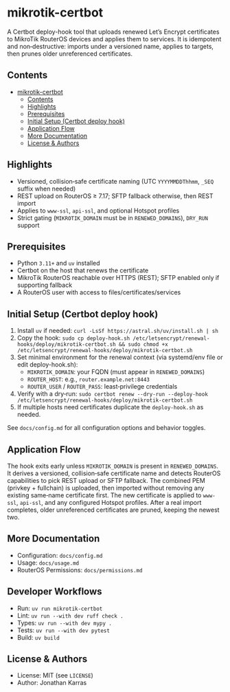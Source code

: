 # mikrotik-certbot

A Certbot deploy-hook tool that uploads renewed Let’s Encrypt certificates to MikroTik RouterOS devices and applies them to services. It is idempotent and non‑destructive: imports under a versioned name, applies to targets, then prunes older unreferenced certificates.

## Contents
- [mikrotik-certbot](#mikrotik-certbot)
  - [Contents](#contents)
  - [Highlights](#highlights)
  - [Prerequisites](#prerequisites)
  - [Initial Setup (Certbot deploy hook)](#initial-setup-certbot-deploy-hook)
  - [Application Flow](#application-flow)
  - [More Documentation](#more-documentation)
  - [License \& Authors](#license--authors)

## Highlights
- Versioned, collision‑safe certificate naming (UTC `YYYYMMDDThhmm`, `_SEQ` suffix when needed)
- REST upload on RouterOS ≥ 7.17; SFTP fallback otherwise, then REST import
- Applies to `www-ssl`, `api-ssl`, and optional Hotspot profiles
- Strict gating (`MIKROTIK_DOMAIN` must be in `RENEWED_DOMAINS`), `DRY_RUN` support

## Prerequisites
- Python `3.11+` and `uv` installed
- Certbot on the host that renews the certificate
- MikroTik RouterOS reachable over HTTPS (REST); SFTP enabled only if supporting fallback
- A RouterOS user with access to files/certificates/services

## Initial Setup (Certbot deploy hook)
1) Install `uv` if needed: `curl -LsSf https://astral.sh/uv/install.sh | sh`
2) Copy the hook: `sudo cp deploy-hook.sh /etc/letsencrypt/renewal-hooks/deploy/mikrotik-certbot.sh && sudo chmod +x /etc/letsencrypt/renewal-hooks/deploy/mikrotik-certbot.sh`
3) Set minimal environment for the renewal context (via systemd/env file or edit deploy-hook.sh):
   - `MIKROTIK_DOMAIN`: your FQDN (must appear in `RENEWED_DOMAINS`)
   - `ROUTER_HOST`: e.g., `router.example.net:8443`
   - `ROUTER_USER` / `ROUTER_PASS`: least‑privilege credentials
4) Verify with a dry‑run: `sudo certbot renew --dry-run --deploy-hook /etc/letsencrypt/renewal-hooks/deploy/mikrotik-certbot.sh`
5) If multiple hosts need certificates duplicate the `deploy-hook.sh` as needed.

See `docs/config.md` for all configuration options and behavior toggles.

## Application Flow
The hook exits early unless `MIKROTIK_DOMAIN` is present in `RENEWED_DOMAINS`. It derives a versioned, collision‑safe certificate name and detects RouterOS capabilities to pick REST upload or SFTP fallback. The combined PEM (privkey + fullchain) is uploaded, then imported without removing any existing same‑name certificate first. The new certificate is applied to `www-ssl`, `api-ssl`, and any configured Hotspot profiles. After a real import completes, older unreferenced certificates are pruned, keeping the newest two.

## More Documentation
- Configuration: `docs/config.md`
- Usage: `docs/usage.md`
- RouterOS Permissions: `docs/permissions.md`

## Developer Workflows
- Run: `uv run mikrotik-certbot`
- Lint: `uv run --with dev ruff check .`
- Types: `uv run --with dev mypy .`
- Tests: `uv run --with dev pytest`
- Build: `uv build`

## License & Authors
- License: MIT (see `LICENSE`)
- Author: Jonathan Karras
